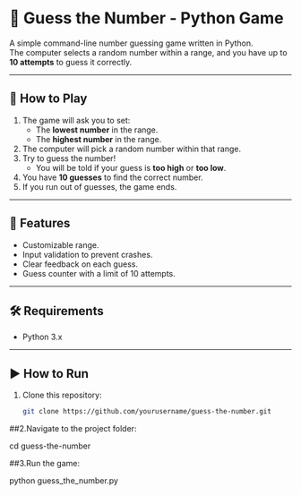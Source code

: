 # 🎯 Guess the Number - Python Game

A simple command-line number guessing game written in Python.  
The computer selects a random number within a range, and you have up to **10 attempts** to guess it correctly.

---

## 📜 How to Play
1. The game will ask you to set:
   - The **lowest number** in the range.
   - The **highest number** in the range.
2. The computer will pick a random number within that range.
3. Try to guess the number!  
   - You will be told if your guess is **too high** or **too low**.
4. You have **10 guesses** to find the correct number.
5. If you run out of guesses, the game ends.

---

## 🚀 Features
- Customizable range.
- Input validation to prevent crashes.
- Clear feedback on each guess.
- Guess counter with a limit of 10 attempts.

---

## 🛠 Requirements
- Python 3.x

---

## ▶️ How to Run
1. Clone this repository:
   ```bash
   git clone https://github.com/yourusername/guess-the-number.git
##2.Navigate to the project folder:

  cd guess-the-number

##3.Run the game:

  python guess_the_number.py
